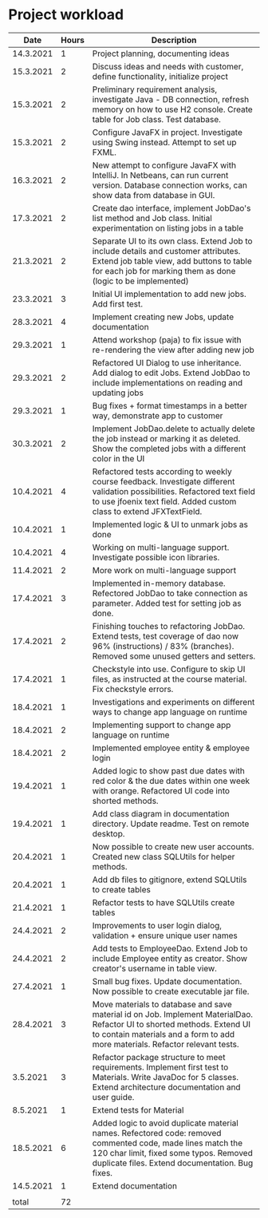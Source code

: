 # Project workload

|Date |Hours   |Description   |
|---|---|---|
|14.3.2021 | 1  |Project planning, documenting ideas   |
|15.3.2021   | 2  |Discuss ideas and needs with customer, define functionality, initialize project   |
|15.3.2021   | 2  |Preliminary requirement analysis, investigate Java - DB connection, refresh memory on how to use H2 console. Create table for Job class. Test database. |
|15.3.2021   | 2  |Configure JavaFX in project. Investigate using Swing instead. Attempt to set up FXML. |
|16.3.2021   | 2  |New attempt to configure JavaFX with IntelliJ. In Netbeans, can run current version. Database connection works, can show data from database in GUI.   |
|17.3.2021   | 2  |Create dao interface, implement JobDao's list method and Job class. Initial experimentation on listing jobs in a table  |
|21.3.2021   | 2  |Separate UI to its own class. Extend Job to include details and customer attributes. Extend job table view, add buttons to table for each job for marking them as done (logic to be implemented) |
|23.3.2021   | 3  |Initial UI implementation to add new jobs. Add first test.  |
|28.3.2021   | 4  |Implement creating new Jobs, update documentation  |
|29.3.2021   | 1  |Attend workshop (paja) to fix issue with re-rendering the view after adding new job  |
|29.3.2021   | 2  |Refactored UI Dialog to use inheritance. Add dialog to edit Jobs. Extend JobDao to include implementations on reading and updating jobs  |
|29.3.2021   | 1  |Bug fixes + format timestamps in a better way, demonstrate app to customer |
|30.3.2021   | 2  | Implement JobDao.delete to actually delete the job instead or marking it as deleted. Show the completed jobs with a different color in the UI |
|10.4.2021   | 4  | Refactored tests according to weekly course feedback. Investigate different validation possibilities. Refactored text field to use jfoenix text field. Added custom class to extend JFXTextField. |
|10.4.2021   | 1  | Implemented logic & UI to unmark jobs as done |
|10.4.2021   | 4  | Working on multi-language support. Investigate possible icon libraries. |
|11.4.2021   | 2  | More work on multi-language support |
|17.4.2021   | 3  | Implemented in-memory database. Refectored JobDao to take connection as parameter. Added test for setting job as done. |
|17.4.2021   | 2  | Finishing touches to refactoring JobDao. Extend tests, test coverage of dao now 96% (instructions) / 83% (branches). Removed some unused getters and setters. |
|17.4.2021   | 1  | Checkstyle into use. Configure to skip UI files, as instructed at the course material. Fix checkstyle errors. |
|18.4.2021   | 1  | Investigations and experiments on different ways to change app language on runtime |
|18.4.2021   | 2  | Implementing support to change app language on runtime |
|18.4.2021   | 2  | Implemented employee entity & employee login |
|19.4.2021   | 1  | Added logic to show past due dates with red color & the due dates within one week with orange. Refactored UI code into shorted methods. |
|19.4.2021   | 1  | Add class diagram in documentation directory. Update readme. Test on remote desktop. |
|20.4.2021   | 1  | Now possible to create new user accounts. Created new class SQLUtils for helper methods. |
|20.4.2021   | 1  | Add db files to gitignore, extend SQLUtils to create tables |
|21.4.2021   | 1  | Refactor tests to have SQLUtils create tables |
|24.4.2021   | 2  | Improvements to user login dialog, validation + ensure unique user names |
|24.4.2021   | 2  | Add tests to EmployeeDao. Extend Job to include Employee entity as creator. Show creator's username in table view. |
|27.4.2021   | 1  | Small bug fixes. Update documentation. Now possible to create executable jar file. |
|28.4.2021   | 3  | Move materials to database and save material id on Job. Implement MaterialDao. Refactor UI to shorted methods. Extend UI to contain materials and a form to add more materials. Refactor relevant tests.|
|3.5.2021   | 3  | Refactor package structure to meet requirements. Implement first test to Materials. Write JavaDoc for 5 classes. Extend architecture documentation and user guide. |
|8.5.2021   | 1  | Extend tests for Material |
|18.5.2021   | 6  | Added logic to avoid duplicate material names. Refectored code: removed commented code, made lines match the 120 char limit, fixed some typos. Removed duplicate files. Extend documentation. Bug fixes. |
|14.5.2021   | 1  | Extend documentation |
|   |   |   |
|total   | 72   |   |